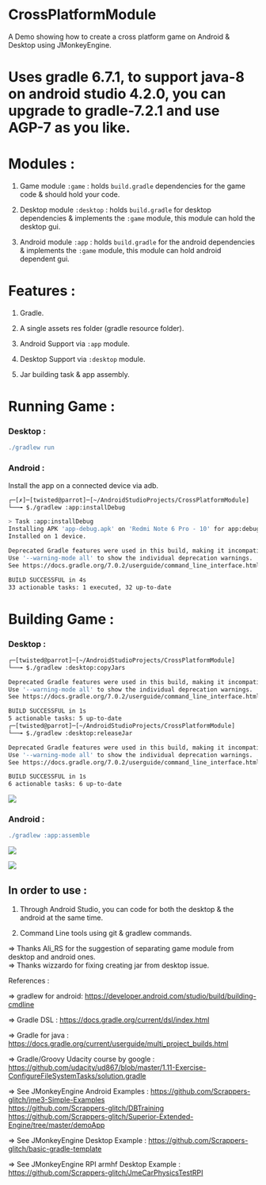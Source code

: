# CrossPlatformModule

A Demo showing how to create a cross platform game on Android & Desktop using JMonkeyEngine.

# Uses gradle 6.7.1, to support java-8 on android studio 4.2.0, you can upgrade to gradle-7.2.1 and use AGP-7 as you like.

# Modules : 

1) Game module `:game` : holds `build.gradle` dependencies for the game code & should hold your code.

2) Desktop module `:desktop` : holds `build.gradle` for desktop dependencies & implements the `:game` module, this module can hold the desktop gui.

3) Android module `:app` : holds `build.gradle` for the android dependencies & implements the `:game` module, this module can hold android dependent gui.

# Features : 

1) Gradle.

2) A single assets res folder (gradle resource folder).

3) Android Support via `:app` module.

4) Desktop Support via `:desktop` module.

5) Jar building task & app assembly.

# Running Game : 

### Desktop : 

```gradle
./gradlew run
```

### Android : 

Install the app on a connected device via adb.

```bash
┌─[✗]─[twisted@parrot]─[~/AndroidStudioProjects/CrossPlatformModule]
└──╼ $./gradlew :app:installDebug

> Task :app:installDebug
Installing APK 'app-debug.apk' on 'Redmi Note 6 Pro - 10' for app:debug
Installed on 1 device.

Deprecated Gradle features were used in this build, making it incompatible with Gradle 8.0.
Use '--warning-mode all' to show the individual deprecation warnings.
See https://docs.gradle.org/7.0.2/userguide/command_line_interface.html#sec:command_line_warnings

BUILD SUCCESSFUL in 4s
33 actionable tasks: 1 executed, 32 up-to-date
```

# Building Game :

### Desktop : 
```bash
┌─[twisted@parrot]─[~/AndroidStudioProjects/CrossPlatformModule]
└──╼ $./gradlew :desktop:copyJars

Deprecated Gradle features were used in this build, making it incompatible with Gradle 8.0.
Use '--warning-mode all' to show the individual deprecation warnings.
See https://docs.gradle.org/7.0.2/userguide/command_line_interface.html#sec:command_line_warnings

BUILD SUCCESSFUL in 1s
5 actionable tasks: 5 up-to-date
┌─[twisted@parrot]─[~/AndroidStudioProjects/CrossPlatformModule]
└──╼ $./gradlew :desktop:releaseJar 

Deprecated Gradle features were used in this build, making it incompatible with Gradle 8.0.
Use '--warning-mode all' to show the individual deprecation warnings.
See https://docs.gradle.org/7.0.2/userguide/command_line_interface.html#sec:command_line_warnings

BUILD SUCCESSFUL in 1s
6 actionable tasks: 6 up-to-date
```
![](https://github.com/Scrappers-glitch/CrossPlatformModule/blob/master/screenshots/desktop/Screenshot%20at%202021-10-25%2000-08-45.png)

### Android : 
```gradle
./gradlew :app:assemble
```
![](https://github.com/Scrappers-glitch/CrossPlatformModule/blob/master/screenshots/android/Screenshot_20211025-000113671.jpg)

![](https://github.com/Scrappers-glitch/CrossPlatformModule/blob/master/screenshots/android/Screenshot_20211025-000108283.jpg)

## In order to use : 

1) Through Android Studio, you can code for both the desktop & the android at the same time.

2) Command Line tools using git & gradlew commands.

=> Thanks Ali_RS for the suggestion of separating game module from desktop and android ones. <br/>
=> Thanks wizzardo for fixing creating jar from desktop issue. <br/>

References : 

=> gradlew for android:
https://developer.android.com/studio/build/building-cmdline

=> Gradle DSL : https://docs.gradle.org/current/dsl/index.html

=> Gradle for java : https://docs.gradle.org/current/userguide/multi_project_builds.html

=> Gradle/Groovy Udacity course by google : https://github.com/udacity/ud867/blob/master/1.11-Exercise-ConfigureFileSystemTasks/solution.gradle

=> See JMonkeyEngine Android Examples : https://github.com/Scrappers-glitch/jme3-Simple-Examples <br/>
https://github.com/Scrappers-glitch/DBTraining <br/>
https://github.com/Scrappers-glitch/Superior-Extended-Engine/tree/master/demoApp <br/>

=> See JMonkeyEngine Desktop Example : https://github.com/Scrappers-glitch/basic-gradle-template

=> See JMonkeyEngine RPI armhf Desktop Example : https://github.com/Scrappers-glitch/JmeCarPhysicsTestRPI
